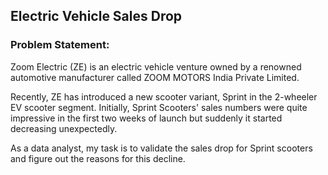 ## Electric Vehicle Sales Drop

### Problem Statement:

Zoom Electric (ZE) is an electric vehicle venture owned by a renowned automotive manufacturer called ZOOM MOTORS India Private Limited.

Recently, ZE has introduced a new scooter variant, Sprint in the 2-wheeler EV scooter segment. Initially, Sprint Scooters' sales numbers were quite impressive in the first two weeks of launch but suddenly it started decreasing unexpectedly.

As a data analyst, my task is to validate the sales drop for Sprint scooters and figure out the reasons for this decline.
